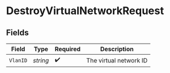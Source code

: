 # DestroyVirtualNetworkRequest


## Fields

| Field                  | Type                   | Required               | Description            |
| ---------------------- | ---------------------- | ---------------------- | ---------------------- |
| `VlanID`               | *string*               | :heavy_check_mark:     | The virtual network ID |